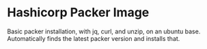 # Hashicorp Packer Image

Basic packer installation, with jq, curl, and unzip, on an ubuntu base. Automatically finds the latest packer version and installs that.
